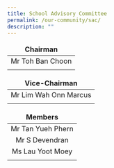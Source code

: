 ```yaml
---
title: School Advisory Committee
permalink: /our-community/sac/
description: ""
---
```

<style>
td, th {
   border: none!important;
}
</style>

| **Chairman** |
| :--------: |
| Mr Toh Ban Choon |
| |

| **Vice-Chairman** |
| :--------: |
| Mr Lim Wah Onn Marcus |
| |

| **Members** |
| :--------: |
| Mr Tan Yueh Phern |
| Mr S Devendran |
| Ms Lau Yoot Moey |
| |